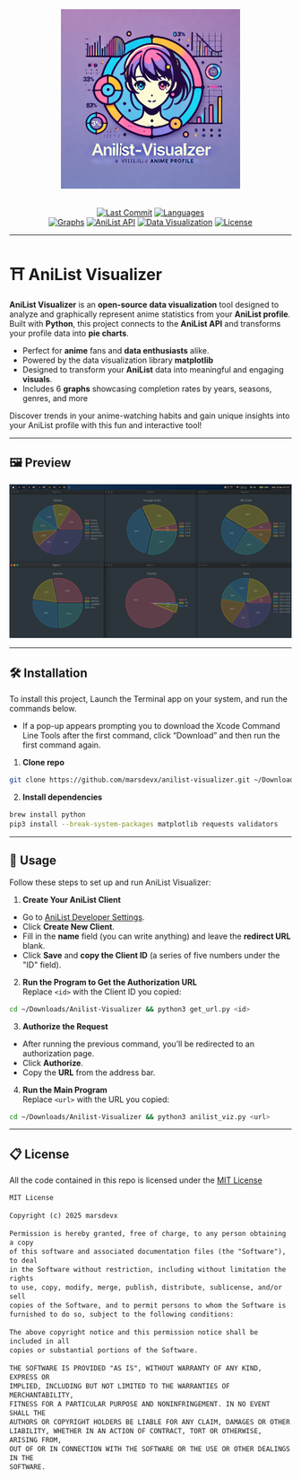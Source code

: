<div align="center">
  <img src="imgs/logo.png" width="320px" alt="Maze Escape">
</div>

<br>

<div align="center">

  [![Last Commit](https://custom-icon-badges.demolab.com/github/last-commit/marsdevx/anilist-visualizer?logoColor=white&labelColor=2C2C2C&label=Last%20Commit&color=8A2BE2&logo=mark-github)](https://github.com/marsdevx/anilist-visualizer/commits/main "Last Commit")
  [![Languages](https://custom-icon-badges.demolab.com/static/v1?logoColor=white&labelColor=2C2C2C&label=Languages&message=Python%203.13&color=D32F2F&logo=file-code)](https://github.com/marsdevx/anilist-visualizer "Languages")
  <br>
  [![Graphs](https://custom-icon-badges.demolab.com/static/v1?logoColor=white&labelColor=2C2C2C&label=Graphs&message=%206%20&color=748ADB&logo=issue-tracks)](https://github.com/marsdevx/anilist-visualizer/blob/main/imgs/preview.png "Graphs")
  [![AniList API](https://custom-icon-badges.demolab.com/static/v1?logoColor=white&labelColor=2C2C2C&label=API&message=AniList%20GraphQL&color=F47F42&logo=graphql)](https://docs.anilist.co "AniList API")
  [![Data Visualization](https://custom-icon-badges.demolab.com/static/v1?logoColor=white&labelColor=2C2C2C&label=Data%20Visualization&message=Enabled&color=009688&logo=project)](https://github.com/marsdevx/anilist-visualizer/blob/main/imgs/preview.png "Data Visualization")
  [![License](https://custom-icon-badges.demolab.com/static/v1?logoColor=white&labelColor=2C2C2C&label=License&message=MIT&color=00C853&logo=law)](https://github.com/marsdevx/anilist-visualizer/blob/main/LICENSE "License")

</div>

---

# ⛩️ AniList Visualizer

**AniList Visualizer** is an **open-source** **data visualization** tool designed to analyze and graphically represent anime statistics from your **AniList profile**. Built with **Python**, this project connects to the **AniList API** and transforms your profile data into **pie charts**.

*	Perfect for **anime** fans and **data enthusiasts** alike.
*	Powered by the data visualization library **matplotlib**
* Designed to transform your **AniList** data into meaningful and engaging **visuals**.
*	Includes 6 **graphs** showcasing completion rates by years, seasons, genres, and more

Discover trends in your anime-watching habits and gain unique insights into your AniList profile with this fun and interactive tool!

---

## 🖼️ Preview

<div align="center">
  <img src="imgs/preview.png" alt="Preview">
</div>

---

## 🛠️ Installation

To install this project, Launch the Terminal app on your system, and run the commands below. <br>
  - If a pop-up appears prompting you to download the Xcode Command Line Tools after the first command, click “Download” and then run the first command again.

1. **Clone repo**
```bash
git clone https://github.com/marsdevx/anilist-visualizer.git ~/Downloads/Anilist-Visualizer
```

2. **Install dependencies**
```bash
brew install python
pip3 install --break-system-packages matplotlib requests validators
```

---

## 🚀 Usage

Follow these steps to set up and run AniList Visualizer:

1. **Create Your AniList Client**  
- Go to [AniList Developer Settings](https://anilist.co/settings/developer).  
- Click **Create New Client**.  
- Fill in the **name** field (you can write anything) and leave the **redirect URL** blank.  
- Click **Save** and **copy the Client ID** (a series of five numbers under the "ID" field).

2. **Run the Program to Get the Authorization URL**  
Replace `<id>` with the Client ID you copied:
```bash
cd ~/Downloads/Anilist-Visualizer && python3 get_url.py <id>
```

3. **Authorize the Request**
- After running the previous command, you’ll be redirected to an authorization page.
- Click **Authorize**.
- Copy the **URL** from the address bar.

4. **Run the Main Program**  
Replace `<url>` with the URL you copied:
```bash
cd ~/Downloads/Anilist-Visualizer && python3 anilist_viz.py <url>
```

---

## 📋 License

All the code contained in this repo is licensed under the [MIT License](LICENSE)

```
MIT License

Copyright (c) 2025 marsdevx

Permission is hereby granted, free of charge, to any person obtaining a copy
of this software and associated documentation files (the "Software"), to deal
in the Software without restriction, including without limitation the rights
to use, copy, modify, merge, publish, distribute, sublicense, and/or sell
copies of the Software, and to permit persons to whom the Software is
furnished to do so, subject to the following conditions:

The above copyright notice and this permission notice shall be included in all
copies or substantial portions of the Software.

THE SOFTWARE IS PROVIDED "AS IS", WITHOUT WARRANTY OF ANY KIND, EXPRESS OR
IMPLIED, INCLUDING BUT NOT LIMITED TO THE WARRANTIES OF MERCHANTABILITY,
FITNESS FOR A PARTICULAR PURPOSE AND NONINFRINGEMENT. IN NO EVENT SHALL THE
AUTHORS OR COPYRIGHT HOLDERS BE LIABLE FOR ANY CLAIM, DAMAGES OR OTHER
LIABILITY, WHETHER IN AN ACTION OF CONTRACT, TORT OR OTHERWISE, ARISING FROM,
OUT OF OR IN CONNECTION WITH THE SOFTWARE OR THE USE OR OTHER DEALINGS IN THE
SOFTWARE.
```